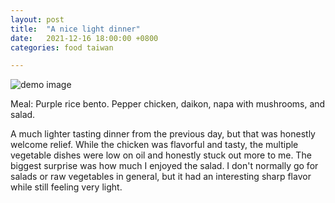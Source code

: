 ```yaml
---
layout: post
title:  "A nice light dinner"
date:   2021-12-16 18:00:00 +0800
categories: food taiwan

---
```


![demo image](/assets/taiwan_2021/quarantine_day0_food.jpeg)

Meal: Purple rice bento. Pepper chicken, daikon, napa with mushrooms, and salad.

A much lighter tasting dinner from the previous day, but that was honestly welcome relief. While the chicken was flavorful and tasty, the multiple vegetable dishes were low on oil and honestly stuck out more to me. The biggest surprise was how much I enjoyed the salad. I don't normally go for salads or raw vegetables in general, but it had an interesting sharp flavor while still feeling very light.